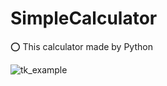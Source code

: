 # SimpleCalculator 

 
⭕ This calculator made by Python

![tk_example](https://user-images.githubusercontent.com/66563618/119676353-6c1be180-be5b-11eb-970e-884364edcde9.PNG)
